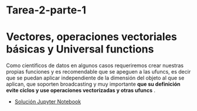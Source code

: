 # Tarea-2-parte-1

# Vectores, operaciones vectoriales básicas y Universal functions
Como cientificos de datos en algunos casos requeriremos crear nuestras propias funciones y es recomendable que se apeguen a las ufuncs, es decir que se puedan aplicar independiente de la dimensión del objeto al que se aplican, que soporten broadcasting y muy importante **que su definición evite ciclos y use operaciones vectorizadas y otras ufuncs** .

* [Solución Jupyter Notebook](https://github.com/kenny08gt/Tarea-2-parte-1/blob/master/Numpy%20y%20linalg-Tarea_2-Parte_1.ipynb)
